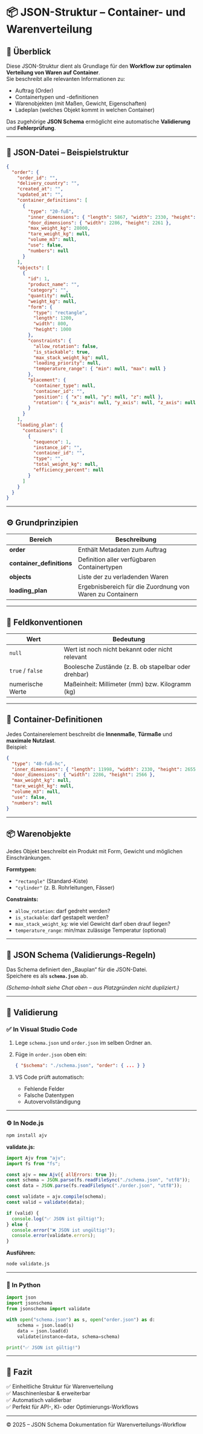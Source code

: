 # 📦 JSON-Struktur – Container- und Warenverteilung

## 🧭 Überblick

Diese JSON-Struktur dient als Grundlage für den **Workflow zur optimalen Verteilung von Waren auf Container**.  
Sie beschreibt alle relevanten Informationen zu:

- Auftrag (Order)
- Containertypen und -definitionen
- Warenobjekten (mit Maßen, Gewicht, Eigenschaften)
- Ladeplan (welches Objekt kommt in welchen Container)

Das zugehörige **JSON Schema** ermöglicht eine automatische **Validierung** und **Fehlerprüfung**.

---

## 📁 JSON-Datei – Beispielstruktur

```json
{
  "order": {
    "order_id": "",
    "delivery_country": "",
    "created_at": "",
    "updated_at": "",
    "container_definitions": [
      {
        "type": "20-fuß",
        "inner_dimensions": { "length": 5867, "width": 2330, "height": 2350 },
        "door_dimensions": { "width": 2286, "height": 2261 },
        "max_weight_kg": 28000,
        "tare_weight_kg": null,
        "volume_m3": null,
        "use": false,
        "numbers": null
      }
    ],
    "objects": [
      {
        "id": 1,
        "product_name": "",
        "category": "",
        "quantity": null,
        "weight_kg": null,
        "form": {
          "type": "rectangle",
          "length": 1200,
          "width": 800,
          "height": 1000
        },
        "constraints": {
          "allow_rotation": false,
          "is_stackable": true,
          "max_stack_weight_kg": null,
          "loading_priority": null,
          "temperature_range": { "min": null, "max": null }
        },
        "placement": {
          "container_type": null,
          "container_id": "",
          "position": { "x": null, "y": null, "z": null },
          "rotation": { "x_axis": null, "y_axis": null, "z_axis": null }
        }
      }
    ],
    "loading_plan": {
      "containers": [
        {
          "sequence": 1,
          "instance_id": "",
          "container_id": "",
          "type": "",
          "total_weight_kg": null,
          "efficiency_percent": null
        }
      ]
    }
  }
}
```

---

## ⚙️ Grundprinzipien

| Bereich | Beschreibung |
|----------|---------------|
| **order** | Enthält Metadaten zum Auftrag |
| **container_definitions** | Definition aller verfügbaren Containertypen |
| **objects** | Liste der zu verladenden Waren |
| **loading_plan** | Ergebnisbereich für die Zuordnung von Waren zu Containern |

---

## 🔢 Feldkonventionen

| Wert | Bedeutung |
|------|------------|
| `null` | Wert ist noch nicht bekannt oder nicht relevant |
| `true` / `false` | Boolesche Zustände (z. B. ob stapelbar oder drehbar) |
| numerische Werte | Maßeinheit: Millimeter (mm) bzw. Kilogramm (kg) |

---

## 📐 Container-Definitionen

Jedes Containerelement beschreibt die **Innenmaße**, **Türmaße** und **maximale Nutzlast**.  
Beispiel:

```json
{
  "type": "40-fuß-hc",
  "inner_dimensions": { "length": 11998, "width": 2330, "height": 2655 },
  "door_dimensions": { "width": 2286, "height": 2566 },
  "max_weight_kg": null,
  "tare_weight_kg": null,
  "volume_m3": null,
  "use": false,
  "numbers": null
}
```

---

## 📦 Warenobjekte

Jedes Objekt beschreibt ein Produkt mit Form, Gewicht und möglichen Einschränkungen.

**Formtypen:**
- `"rectangle"` (Standard-Kiste)
- `"cylinder"` (z. B. Rohrleitungen, Fässer)

**Constraints:**
- `allow_rotation`: darf gedreht werden?
- `is_stackable`: darf gestapelt werden?
- `max_stack_weight_kg`: wie viel Gewicht darf oben drauf liegen?
- `temperature_range`: min/max zulässige Temperatur (optional)

---

## 🧩 JSON Schema (Validierungs-Regeln)

Das Schema definiert den „Bauplan“ für die JSON-Datei.  
Speichere es als **`schema.json`** ab.

*(Schema-Inhalt siehe Chat oben – aus Platzgründen nicht dupliziert.)*

---

## 🧪 Validierung

### ✅ In **Visual Studio Code**

1. Lege `schema.json` und `order.json` im selben Ordner an.  
2. Füge in `order.json` oben ein:

   ```json
   { "$schema": "./schema.json", "order": { ... } }
   ```

3. VS Code prüft automatisch:
   - Fehlende Felder
   - Falsche Datentypen
   - Autovervollständigung

---

### ⚙️ In **Node.js**

```bash
npm install ajv
```

**validate.js:**
```js
import Ajv from "ajv";
import fs from "fs";

const ajv = new Ajv({ allErrors: true });
const schema = JSON.parse(fs.readFileSync("./schema.json", "utf8"));
const data = JSON.parse(fs.readFileSync("./order.json", "utf8"));

const validate = ajv.compile(schema);
const valid = validate(data);

if (valid) {
  console.log("✅ JSON ist gültig!");
} else {
  console.error("❌ JSON ist ungültig!");
  console.error(validate.errors);
}
```

**Ausführen:**
```bash
node validate.js
```

---

### 🐍 In **Python**

```python
import json
import jsonschema
from jsonschema import validate

with open("schema.json") as s, open("order.json") as d:
    schema = json.load(s)
    data = json.load(d)
    validate(instance=data, schema=schema)

print("✅ JSON ist gültig!")
```

---

## 📘 Fazit

✅ Einheitliche Struktur für Warenverteilung  
✅ Maschinenlesbar & erweiterbar  
✅ Automatisch validierbar  
✅ Perfekt für API-, KI- oder Optimierungs-Workflows

---

© 2025 – JSON Schema Dokumentation für Warenverteilungs-Workflow
